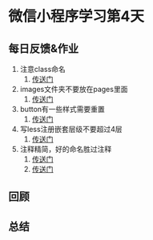 # 微信小程序学习第4天

## 每日反馈&作业

1. 注意class命名
   1. [传送门](https://gitee.com/blurboy/mp-mushroom-online-45/blob/wx_mushroom/pages/login/login.wxml)
2. images文件夹不要放在pages里面
   1. [传送门](https://gitee.com/blurboy/mp-mushroom-online-45/tree/wx_mushroom/pages/login)
3. button有一些样式需要重置
   1. [传送门](https://gitee.com/blurboy/mp-mushroom-online-45/blob/wx_mushroom/pages/login/login.wxss)
4. 写less注册嵌套层级不要超过4层
   1. [传送门](https://gitee.com/chenzhipeng2131/zp-mushroom-online/blob/zp_mushroom_20200225/pages/login/login.less)
5. 注释精简，好的命名胜过注释
   1. [传送门](https://gitee.com/yang_chun_he/mushroom/blob/chun_he_0225/pages/login/login.wxml)
   2. [传送门](https://gitee.com/liaojolun/my-mp-mushroom-online/blob/Fea_liaojolun_20200225/pages/login/login.wxml)



## 回顾



## 总结